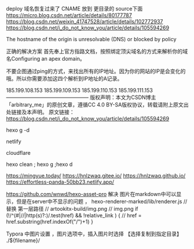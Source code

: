 deploy 域名恢复过来了 CNAME 放到 更目录的 source下面
https://micro.blog.csdn.net/article/details/80177787
https://blog.csdn.net/weixin_41747528/article/details/102772937
https://blog.csdn.net/i_do_not_know_you/article/details/105594269

The hostname of the origin is unresolvable (DNS) or blocked by policy


正确的解决方案
首先奉上官方指路文档，按照绑定顶尖域名的方式来解析你的域名Configuring an apex domain。

不要企图通过ping的方式，来找出所有的IP地址。因为你的网站的IP是会变化的哦。所以你需要添加这四个解析到IP地址的A记录。

185.199.108.153
185.199.109.153
185.199.110.153
185.199.111.153
————————————————
版权声明：本文为CSDN博主「arbitrary_me」的原创文章，遵循CC 4.0 BY-SA版权协议，转载请附上原文出处链接及本声明。
原文链接：https://blog.csdn.net/i_do_not_know_you/article/details/105594269


hexo g -d

netlify

cloudflare

hexo clean ; hexo g ;hexo d


https://mingyue.today/
https://hnlzwaq.gitee.io/
https://hnlzwaq.github.io/
https://effortless-panda-50bb23.netlify.app/



https://github.com/wnwd/hexo-asset-pro 解决 图片在markdown中可以显示，但是在server中不显示的问题 ，
hexo-renderer-marked/lib/renderer.js
// 替换 第一层路径
// artookitx-build/img.png
// img.png
if (!/^(#|\/\/|http(s)?:)/.test(href) && !relative_link ) {
// href = href.substring(href.indexOf("/")+1)
}

Typora 中图片设置 ，图片选项中，插入图片时选择 【选择复制到指定目录】 ./${filename}/ 



